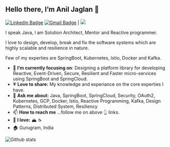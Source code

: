 ## Hello there, I’m Anil Jaglan 👋

 [![Linkedin Badge](https://img.shields.io/badge/-Anil%20Jaglan-blue?style=flat-square&logo=Linkedin&logoColor=white&link=https://www.linkedin.com/in/aniljaglan/)](https://www.linkedin.com/in/aniljaglan/)
 [![Gmail Badge](https://img.shields.io/badge/-trust.jaglan@gmail.com-c14438?style=flat-square&logo=Gmail&logoColor=white&link=mailto:trust.jaglan@gmail.com)](mailto:trust.jaglan@gmail.com)
 | <img src="https://visitor-badge.glitch.me/badge?page_id=anil-jaglan.anil-jaglan"/>

I speak Java, I am Solution Architect, Mentor and Reactive programmer. 
<p>I love to design, develop, break and fix the software systems which are highly scalable and resilience in nature.</p>
<p>Few of my experties are SpringBoot, Kubernetes, Istio, Docker and Kafka.</p>

- :dart: <b>I’m currently focusing on</b>: Designing a platform library for developing Reactive, Event-Driven, Secure, Resilient and Faster micro-services using SpringBoot and SpringCloud.
- :heartpulse: <b>Love to share:</b> My knowledge and experiance on the core experties I have.
- :speech_balloon: <b>Ask me about:</b> Java, SpringBoot, SpringCloud, Security, OAuth2, Kubernetes, GCP, Docker, Istio, Reactive Programming, Kafka, Design Patterns, Distributed System, Resiliency
- :mailbox: <b>How to reach me</b> ...follow me on above :point_up_2: links.
- :revolving_hearts: <b>I love:</b> :mountain_snow: :coffee:
- :house: Gurugram, India

![Github stats](https://github-readme-stats.vercel.app/api?username=anil-jaglan)


<!-- ![ReadMe Card](https://github-readme-stats.vercel.app/api/pin/?username=anil-jaglan&repo=cxsearch) -->

